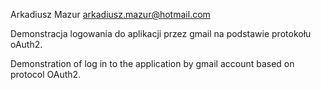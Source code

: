 Arkadiusz Mazur
arkadiusz.mazur@hotmail.com

Demonstracja logowania do aplikacji przez gmail na podstawie protokołu oAuth2.

Demonstration of log in to the application by gmail account based on protocol OAuth2.
